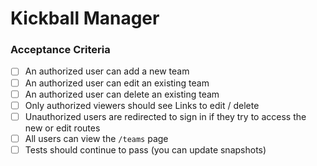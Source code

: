 # Kickball Manager

### Acceptance Criteria

- [ ] An authorized user can add a new team
- [ ] An authorized user can edit an existing team
- [ ] An authorized user can delete an existing team
- [ ] Only authorized viewers should see Links to edit / delete
- [ ] Unauthorized users are redirected to sign in if they try to access the new or edit routes
- [ ] All users can view the `/teams` page
- [ ] Tests should continue to pass (you can update snapshots)
